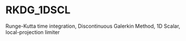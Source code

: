 # RKDG_1DSCL
Runge-Kutta time integration, Discontinuous Galerkin Method, 1D Scalar, local-projection limiter
